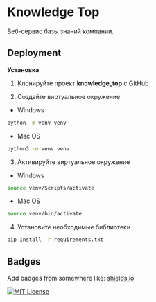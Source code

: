 
# Knowledge Top

Веб-сервис базы знаний компании.


## Deployment

**Установка**

1. Клонируйте проект **knowledge_top** c GitHub

2. Создайте виртуальное окружение

* Windows
```bash
python -m venv venv
```

* Mac OS
```bash
python3 -m venv venv
```

3. Активируйте виртуальное окружение
 * Windows
```bash
source venv/Scripts/activate
```

* Mac OS
```bash
source venv/bin/activate
```

4. Установите необходимые библиотеки
```bash
pip install -r requirements.txt
```



## Badges

Add badges from somewhere like: [shields.io](https://shields.io/)

[![MIT License](https://img.shields.io/badge/License-MIT-green.svg)](https://choosealicense.com/licenses/mit/)


